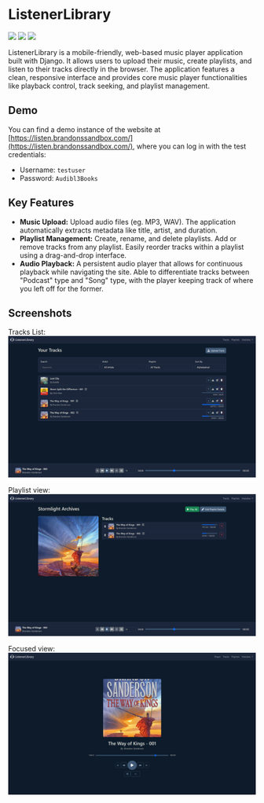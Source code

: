 # ListenerLibrary

<img src="https://img.shields.io/badge/Django-5.2.7-darkgreen?style=flat-square&logo=django&logoColor=white"> <img src="https://img.shields.io/badge/Python-3.12-blue?style=flat-square&logo=python&logoColor=white"> <img src="https://img.shields.io/badge/Bootstrap-5.3-purple?style=flat-square&logo=bootstrap&logoColor=white">

ListenerLibrary is a mobile-friendly, web-based music player application built with Django. It allows users to upload their music, create playlists, and listen to their tracks directly in the browser. The application features a clean, responsive interface and provides core music player functionalities like playback control, track seeking, and playlist management.

## Demo
You can find a demo instance of the website at [https://listen.brandonssandbox.com/](https://listen.brandonssandbox.com/), where you can log in with the test credentials:
- Username: `testuser`
- Password: `Audibl3Books`

## Key Features

*   **Music Upload:** Upload audio files (eg. MP3, WAV). The application automatically extracts metadata like title, artist, and duration.
*   **Playlist Management:** Create, rename, and delete playlists. Add or remove tracks from any playlist. Easily reorder tracks within a playlist using a drag-and-drop interface.
*   **Audio Playback:** A persistent audio player that allows for continuous playback while navigating the site. Able to differentiate tracks between "Podcast" type and "Song" type, with the player keeping track of where you left off for the former.

## Screenshots
Tracks List:
![tracks_list](screenshots/tracks_list.png)

Playlist view:
![playlist_detail](screenshots/playlist_detail.png)

Focused view:
![focused](screenshots/focused.png)
